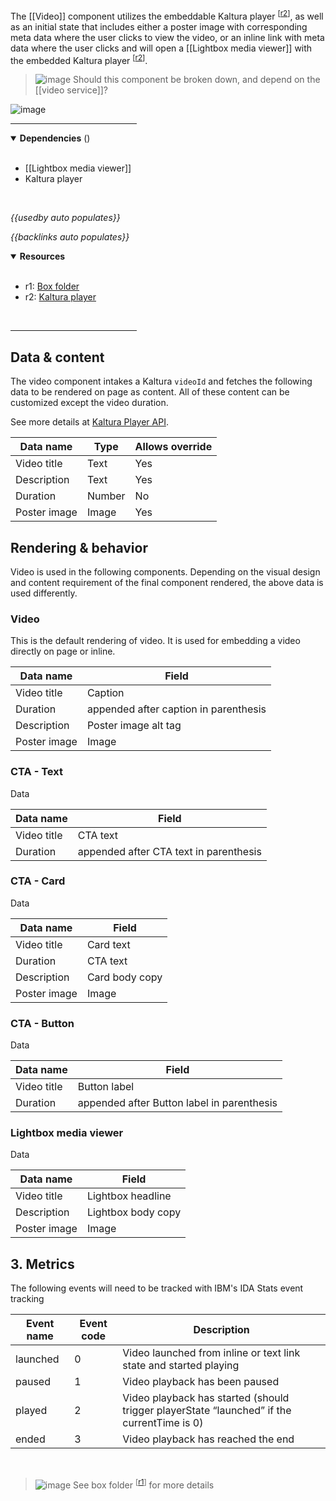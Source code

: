<!-- category start --><!-- category end -->

The [[Video]] component utilizes the embeddable Kaltura player <sup>[[r2](#resources)]</sup>, as well as an initial state that includes either a poster image with corresponding meta data where the user clicks to view the video, or an inline link with meta data where the user clicks and will open a [[Lightbox media viewer]] with the embedded Kaltura player <sup>[[r2](#resources)]</sup>.

> ![image](https://user-images.githubusercontent.com/3793636/117874180-493bdb80-b266-11eb-8945-dde0d95431d6.png) Should this component be broken down, and depend on the [[video service]]?

![image](https://user-images.githubusercontent.com/3793636/119056886-12b23f00-b991-11eb-8bbc-e74e60c687e1.png)

<hr width="40%" />

<!-- toc start open="true" --><!-- toc end -->

<details open="true">
  <summary><strong>Dependencies</strong> (<!-- dependencyCount start --><!-- dependencyCount end -->)</summary><br />

- [[Lightbox media viewer]]
- Kaltura player

<br />
</details>

<!-- usedby start open="true" -->
*{{usedby auto populates}}*
<!-- usedby end -->

<!-- backlinks start open="true" -->
*{{backlinks auto populates}}*
<!-- backlinks end -->

<a name="resources"></a>
<details open="true">
  <summary><strong>Resources</strong></summary><br />

- r1: [Box folder](https://ibm.ent.box.com/folder/108837570522)
- r2: [Kaltura player](http://player.kaltura.com/docs/api)

<br />
</details>

<hr width="40%" />

## Data & content

The video component intakes a Kaltura `videoId` and fetches the following data to be rendered on page as content. All of these content can be customized except the video duration.

See more details at [Kaltura Player API](http://player.kaltura.com/docs/api).

| Data name | Type | Allows override |
| --------- | ---- | --------------- |
| Video title | Text | Yes |
| Description | Text | Yes |
| Duration | Number | No |
| Poster image | Image | Yes |

## Rendering & behavior

Video is used in the following components. Depending on the visual design and content requirement of the final component rendered, the above data is used differently.

### Video

This is the default rendering of video. It is used for embedding a video directly on page or inline.



| Data name     | Field |
| ------------- | ----- |
| Video title   | Caption |
| Duration | appended after caption in parenthesis |
| Description | Poster image alt tag |
| Poster image | Image |


### CTA - Text

Data

| Data name     | Field |
| ------------- | ----- |
| Video title | CTA text |
| Duration | appended after CTA text in parenthesis |

### CTA - Card

Data

| Data name     | Field |
| ------------- | ----- |
| Video title | Card text |
| Duration | CTA text | No |
| Description | Card body copy |
| Poster image | Image |

### CTA - Button

Data

| Data name     | Field |
| ------------- | ----- |
| Video title | Button label |
| Duration | appended after Button label in parenthesis |

### Lightbox media viewer

Data

| Data name     | Field |
| ------------- | ----- |
| Video title | Lightbox headline |
| Description | Lightbox body copy |
| Poster image | Image |


## 3. Metrics

The following events will need to be tracked with IBM's IDA Stats event tracking

| Event name | Event code | Description |
| --- | --- | --- |
| launched | 0 | Video launched from inline or text link state and started playing |
| paused | 1 | Video playback has been paused |
| played | 2 | Video playback has started (should trigger playerState “launched” if the currentTime is 0) |
| ended | 3 | Video playback has reached the end |


<br />

> ![image](https://user-images.githubusercontent.com/3793636/117873919-f6faba80-b265-11eb-81a5-039bdcd822e8.png)  See box folder <sup>[[r1](#resources)]</sup> for more details
